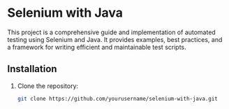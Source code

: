 # Selenium with Java

This project is a comprehensive guide and implementation of automated testing using Selenium and Java. It provides examples, best practices, and a framework for writing efficient and maintainable test scripts.

## Installation

1. Clone the repository:
   ```bash
   git clone https://github.com/yourusername/selenium-with-java.git
